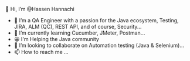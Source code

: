 👋 Hi, I’m @Hassen Hannachi

- 👀 I’m a QA Engineer with a passion for the Java ecosystem, Testing, JIRA, ALM (QC), REST API, and of course, Security...
- 🌱 I’m currently learning Cucumber, JMeter, Postman...
- 😀 I'm Helping the Java community
- 💞️ I’m looking to collaborate on Automation testing (Java & Selenium)...
- 📫 How to reach me ...

<!---
HannachiHassen/HannachiHassen is a ✨ special ✨ repository because its `README.md` (this file) appears on your GitHub profile.
You can click the Preview link to take a look at your changes.
--->
